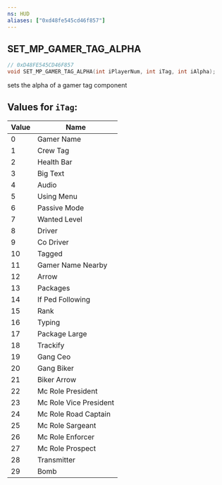 ```yaml
---
ns: HUD
aliases: ["0xd48fe545cd46f857"]
---
```

## SET_MP_GAMER_TAG_ALPHA

```c
// 0xD48FE545CD46F857
void SET_MP_GAMER_TAG_ALPHA(int iPlayerNum, int iTag, int iAlpha);
```

sets the alpha of a gamer tag component

## Values for `iTag`:
| Value | Name |
| --- | --- |
| 0 | Gamer Name |
| 1 | Crew Tag |
| 2 | Health Bar |
| 3 | Big Text |
| 4 | Audio |
| 5 | Using Menu |
| 6 | Passive Mode |
| 7 | Wanted Level |
| 8 | Driver |
| 9 | Co Driver |
| 10 | Tagged |
| 11 | Gamer Name Nearby |
| 12 | Arrow |
| 13 | Packages |
| 14 | If Ped Following |
| 15 | Rank |
| 16 | Typing |
| 17 | Package Large |
| 18 | Trackify |
| 19 | Gang Ceo |
| 20 | Gang Biker |
| 21 | Biker Arrow |
| 22 | Mc Role President |
| 23 | Mc Role Vice President |
| 24 | Mc Role Road Captain |
| 25 | Mc Role Sargeant |
| 26 | Mc Role Enforcer |
| 27 | Mc Role Prospect |
| 28 | Transmitter |
| 29 | Bomb |

